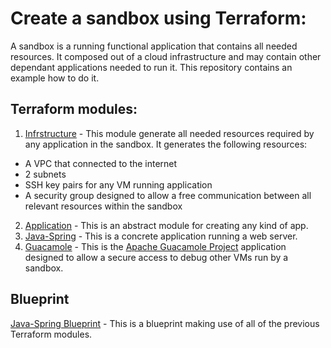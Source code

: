 # Create a sandbox using Terraform:
A sandbox is a running functional application that contains all needed resources.
It composed out of a cloud infrastructure and may contain other dependant applications needed to run it.
This repository contains an example how to do it.

## Terraform modules:
1. [Infrstructure](../terraform-modules/sandbox-infra/) - This module generate all needed resources required by any application in the sandbox.
It generates the following resources:
- A VPC that connected to the internet
- 2 subnets
- SSH key pairs for any VM running application
- A security group designed to allow a free communication between all relevant resources within the sandbox
2. [Application](../terraform-modules/sandbox-application/) - This is an abstract module for creating any kind of app.
3. [Java-Spring](../terraform-modules/java-spring/) - This is a concrete application running a web server.
4. [Guacamole](../terraform-modules/guacamole/) - This is the [Apache Guacamole Project](https://guacamole.apache.org/) application designed to allow a secure access to debug other VMs run by a sandbox.
## Blueprint
[Java-Spring Blueprint](../blueprints/java-spring.yaml) - This is a blueprint making use of all of the previous Terraform modules.